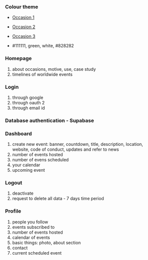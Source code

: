 ### Colour theme

- [Occasion 1](https://coolors.co/visualizer/264653-2a9d8f-e9c46a-f4a261-e76f51)

- [Occasion 2](https://coolors.co/visualizer/0d1b2a-1b263b-415a77-778da9-e0e1dd)

- [Occasion 3](https://coolors.co/visualizer/2b2d42-8d99ae-edf2f4-ef233c-d90429)

- #111111, green, white, #828282

### Homepage

1. about occasions, motive, use, case study
2. timelines of worldwide events

### Login

1. through google
2. through oauth 2
3. through email id

### Database authentication - Supabase

### Dashboard

1. create new event: banner, countdown, title, description, location, website, code of conduct, updates and refer to news
2. number of events hosted
3. number of evens scheduled
4. your calendar
5. upcoming event

### Logout

1. deactivate
2. request to delete all data - 7 days time period

### Profile

1. people you follow
2. events subscribed to
3. number of events hosted
4. calendar of events
5. basic things: photo, about section
6. contact
7. current scheduled event
